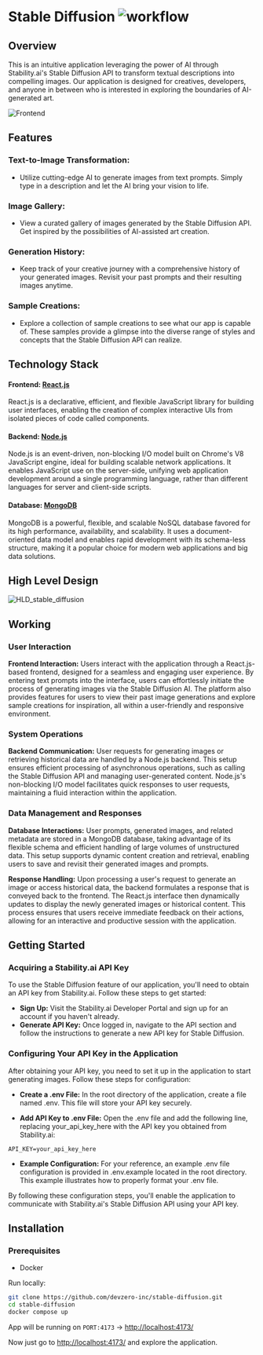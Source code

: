 # Stable Diffusion ![ workflow](https://github.com/devzero-inc/stable-diffusion/actions/workflows/main.yml/badge.svg)

## Overview
This is an intuitive application leveraging the power of AI through Stability.ai's Stable Diffusion API to transform textual descriptions into compelling images. Our application is designed for creatives, developers, and anyone in between who is interested in exploring the boundaries of AI-generated art.

![Frontend](https://i.imgur.com/wlmNLAr.png)

## Features
### Text-to-Image Transformation:
- Utilize cutting-edge AI to generate images from text prompts. Simply type in a description and let the AI bring your vision to life.

### Image Gallery:
- View a curated gallery of images generated by the Stable Diffusion API. Get inspired by the possibilities of AI-assisted art creation.

### Generation History:
- Keep track of your creative journey with a comprehensive history of your generated images. Revisit your past prompts and their resulting images anytime.

### Sample Creations:
- Explore a collection of sample creations to see what our app is capable of. These samples provide a glimpse into the diverse range of styles and concepts that the Stable Diffusion API can realize.

## Technology Stack

#### Frontend: [React.js](https://react.dev/)
React.js is a declarative, efficient, and flexible JavaScript library for building user interfaces, enabling the creation of complex interactive UIs from isolated pieces of code called components.

#### Backend: [Node.js](https://nodejs.org/en)

Node.js is an event-driven, non-blocking I/O model built on Chrome's V8 JavaScript engine, ideal for building scalable network applications. It enables JavaScript use on the server-side, unifying web application development around a single programming language, rather than different languages for server and client-side scripts.

#### Database: [MongoDB](https://www.mongodb.com/)

MongoDB is a powerful, flexible, and scalable NoSQL database favored for its high performance, availability, and scalability. It uses a document-oriented data model and enables rapid development with its schema-less structure, making it a popular choice for modern web applications and big data solutions.

## High Level Design

![HLD_stable_diffusion](https://github.com/devzero-inc/stable-diffusion/assets/93814858/a32d0012-7754-4836-91d4-9f821eabe436)

## Working


### User Interaction
**Frontend Interaction:** Users interact with the application through a React.js-based frontend, designed for a seamless and engaging user experience. By entering text prompts into the interface, users can effortlessly initiate the process of generating images via the Stable Diffusion AI. The platform also provides features for users to view their past image generations and explore sample creations for inspiration, all within a user-friendly and responsive environment.

### System Operations
**Backend Communication:** User requests for generating images or retrieving historical data are handled by a Node.js backend. This setup ensures efficient processing of asynchronous operations, such as calling the Stable Diffusion API and managing user-generated content. Node.js's non-blocking I/O model facilitates quick responses to user requests, maintaining a fluid interaction within the application.

### Data Management and Responses
**Database Interactions:** User prompts, generated images, and related metadata are stored in a MongoDB database, taking advantage of its flexible schema and efficient handling of large volumes of unstructured data. This setup supports dynamic content creation and retrieval, enabling users to save and revisit their generated images and prompts.

**Response Handling:** Upon processing a user's request to generate an image or access historical data, the backend formulates a response that is conveyed back to the frontend. The React.js interface then dynamically updates to display the newly generated images or historical content. This process ensures that users receive immediate feedback on their actions, allowing for an interactive and productive session with the application.

## Getting Started
### Acquiring a Stability.ai API Key
To use the Stable Diffusion feature of our application, you'll need to obtain an API key from Stability.ai. Follow these steps to get started:

- **Sign Up:** Visit the Stability.ai Developer Portal and sign up for an account if you haven't already.
- **Generate API Key:** Once logged in, navigate to the API section and follow the instructions to generate a new API key for Stable Diffusion.

### Configuring Your API Key in the Application
After obtaining your API key, you need to set it up in the application to start generating images. Follow these steps for configuration:

- **Create a .env File:** In the root directory of the application, create a file named .env. This file will store your API key securely.

- **Add API Key to .env File:** Open the .env file and add the following line, replacing your_api_key_here with the API key you obtained from Stability.ai:

```
API_KEY=your_api_key_here
```

- **Example Configuration:** For your reference, an example .env file configuration is provided in .env.example located in the root directory. This example illustrates how to properly format your .env file.

By following these configuration steps, you'll enable the application to communicate with Stability.ai's Stable Diffusion API using your API key.

## Installation

### Prerequisites
- Docker

Run locally: 
```bash
git clone https://github.com/devzero-inc/stable-diffusion.git
cd stable-diffusion
docker compose up
```
App will be running on ```PORT:4173``` -> [http://localhost:4173/](http://localhost:4173/)

Now just go to [http://localhost:4173/](http://localhost:4173/) and explore the application.
